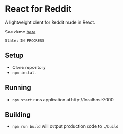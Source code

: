 # React for Reddit

A lightweight client for Reddit made in React.

See demo [here](https://psande.github.io/react-for-reddit/).

`State: IN PROGRESS`

## Setup

- Clone repository
- `npm install`

## Running
- `npm start` runs application at http://localhost:3000

## Building
- `npm run build` will output production code to `./build`
